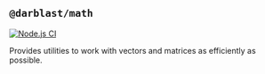 ## `@darblast/math`

[![Node.js CI](https://github.com/darblast/math/actions/workflows/node.js.yml/badge.svg?branch=master)](https://github.com/darblast/math/actions/workflows/node.js.yml)

Provides utilities to work with vectors and matrices as efficiently as possible.
